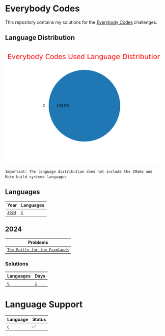 # Everybody Codes

This repository contains my solutions for the [Everybody Codes](https://everybody.codes) challenges.

## Language Distribution

<p align="center"><img src="language_distribution.svg" /></p>

`Important: The language distribution does not include the CMake and Make build systems languages`

## Languages

| Year | Languages |
|------|-----------|
| [`2024`](#2024)| [`C`](./2024/c/) |

## 2024

| Problems |
|----------|
| [`The Battle for the Farmlands`](https://everybody.codes/event/2024/quests/1)

### Solutions

| Languages | Days |
|-----------|------|
| [`C`](./2024/c/) | [`1`](./2024/c/1) |

# Language Support

| Language | Status |
|----------|--------|
| `C` | ✅ |